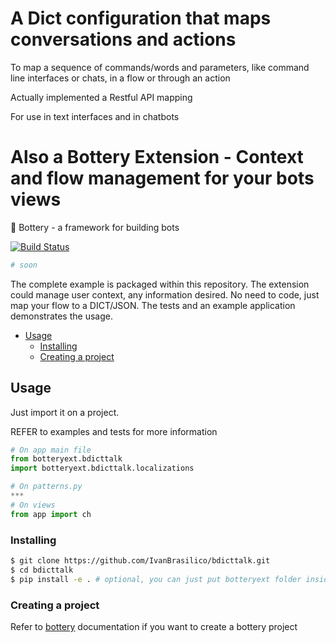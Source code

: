 # A Dict configuration that maps conversations and actions
To map a sequence of commands/words and parameters, like command line interfaces or chats, in a flow or through an action

Actually implemented a Restful API mapping

For use in text interfaces and in chatbots

# Also a Bottery Extension - Context and flow management for your bots views
:battery: Bottery - a framework for building bots

[![Build Status](https://travis-ci.org/IvanBrasilico/bcontext.svg?branch=master)](https://travis-ci.org/IvanBrasilico/bcontext)


```python
# soon
```

The complete example is packaged within this repository. The extension could manage user context, any information desired. No need to code, just map your flow to a DICT/JSON. The tests and an example application demonstrates the usage.

* [Usage](#usage)
  * [Installing](#installing)
  * [Creating a project](#creating-a-project)


## Usage
Just import it on a project. 

REFER to examples and tests for more information

```python
# On app main file
from botteryext.bdicttalk
import botteryext.bdicttalk.localizations

# On patterns.py
***
# On views
from app import ch
```

### Installing
```bash
$ git clone https://github.com/IvanBrasilico/bdicttalk.git
$ cd bdicttalk
$ pip install -e . # optional, you can just put botteryext folder inside your project
```

### Creating a project 

Refer to [bottery](https://github.com/rougeth/bottery/) documentation if you want to create a bottery project


